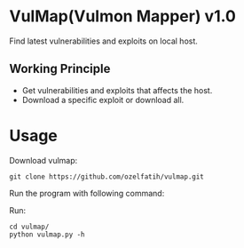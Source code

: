 # VulMap(Vulmon Mapper) v1.0
Find latest vulnerabilities and exploits on local host.

## Working Principle
* Get vulnerabilities and exploits that affects the host.
* Download a specific exploit or download all.

# Usage

Download vulmap:
```
git clone https://github.com/ozelfatih/vulmap.git
```

Run the program with following command:

Run:
```
cd vulmap/
python vulmap.py -h
```
